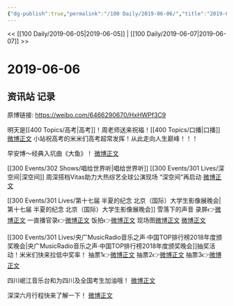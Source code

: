```yaml
---
{"dg-publish":true,"permalink":"/100 Daily/2019-06-06/","title":"2019-06-06","created":"2023-03-24T16:20:01.792+08:00","updated":"2023-03-24T16:22:02.027+08:00"}
---
```



<< [[100 Daily/2019-06-05\|2019-06-05]] | [[100 Daily/2019-06-07\|2019-06-07]] >>

# 2019-06-06

## 资讯站 记录

原博链接: https://weibo.com/6466290670/HxHWPf3C9

明天是[[400 Topics/高考\|高考]]！周老师送来祝福！[[400 Topics/口播\|口播]] [微博正文](https://weibo.com/6466290670/HxHwxiRmw?from=page_1005056466290670_profile&wvr=6&mod=weibotime)
小站祝高考的米米们高考超常发挥！从此走向人生巅峰！！！

早安博～经典入坑曲《大鱼》！
[微博正文](https://m.weibo.cn/6466290670/4380087509821452)

[[300 Events/302 Shows/唱给世界听\|唱给世界听]] [[300 Events/301 Lives/深空间\|深空间]]
周深搭档Vitas助力大热综艺全球公演现场 “深空间”再启动
[微博正文](https://m.weibo.cn/6466290670/4380126344673069)

[[300 Events/301 Lives/第十七届 半夏的纪念 北京（国际）大学生影像展晚会\|第十七届 半夏的纪念 北京（国际）大学生影像展晚会]] 雪落下的声音
录屏👉[微博正文](https://weibo.com/6466290670/HxGiDy9dR?from=page_1005056466290670_profile&wvr=6&mod=weibotime)
一直播官录👉[微博正文](https://weibo.com/6466290670/HxGkDEeiC?from=page_1005056466290670_profile&wvr=6&mod=weibotime)
饭拍👉[微博正文](https://weibo.com/6466290670/HxGvq4GoH?from=page_1005056466290670_profile&wvr=6&mod=weibotime)
现场图[微博正文](https://weibo.com/6466290670/HxHGfsr3b?from=page_1005056466290670_profile&wvr=6&mod=weibotime)
[微博正文](https://weibo.com/6466290670/HxHNpjVv0?from=page_1005056466290670_profile&wvr=6&mod=weibotime)

[[300 Events/301 Lives/央广MusicRadio音乐之声·中国TOP排行榜2018年度颁奖晚会\|央广MusicRadio音乐之声·中国TOP排行榜2018年度颁奖晚会]]抽奖活动！米米们快来拉低中奖率！
抽票1👉[微博正文](https://m.weibo.cn/6466290670/4380153335299579)
抽票2👉[微博正文](https://weibo.com/6466290670/HxEEyov72?from=page_1005056466290670_profile&wvr=6&mod=weibotime)
抽票3👉[微博正文](https://weibo.com/6466290670/HxFdPkpbv?from=page_1005056466290670_profile&wvr=6&mod=weibotime)

四川岷江音乐台和为四川及全国考生加油哦！
[微博正文](https://weibo.com/6466290670/HxE9zop62?from=page_1005056466290670_profile&wvr=6&mod=weibotime)

深深六月行程快来了解一下！
[微博正文](https://weibo.com/6466290670/HxECD1paA?from=page_1005056466290670_profile&wvr=6&mod=weibotime)
